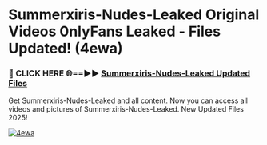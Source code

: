 # Summerxiris-Nudes-Leaked Original Videos 0nlyFans Leaked - Files Updated! (4ewa)

<h3>🔴 CLICK HERE 🌐==►► <a href="https://tinyurl.com/5h6xmrr3" rel="nofollow">Summerxiris-Nudes-Leaked Updated Files</a></h3>

Get Summerxiris-Nudes-Leaked and all content. Now you can access all videos and pictures of Summerxiris-Nudes-Leaked. New Updated Files 2025!

[![4ewa](https://i.imgur.com/KVD873Z.gif)](https://tinyurl.com/5h6xmrr3)
